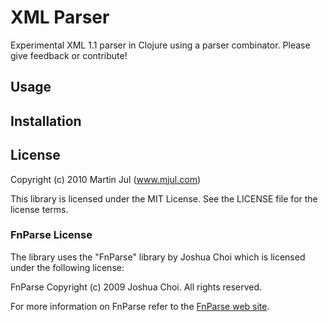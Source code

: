 # XML Parser 

Experimental XML 1.1 parser in Clojure using a parser combinator.
Please give feedback or contribute!

## Usage



## Installation


## License

Copyright (c) 2010 Martin Jul (www.mjul.com)

This library is licensed under the MIT License. See the LICENSE file for
the license terms.

### FnParse License

The library uses the "FnParse" library by Joshua Choi which is
licensed under the following license:

FnParse
Copyright (c) 2009 Joshua Choi. All rights reserved.

For more information on FnParse refer to the
[FnParse web site](http://github.com/joshua-choi/fnparse).
